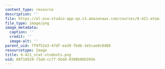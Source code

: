 ```yaml
---
content_type: resource
description: ''
file: https://ol-ocw-studio-app-qa.s3.amazonaws.com/courses/8-421-atomic-and-optical-physics-i-spring-2014/88f1692973a0cc775bdd0308b86b593e_8-421_stat-students.png
file_type: image/png
image_metadata:
  caption: ''
  credit: ''
  image-alt: ''
parent_uid: 7f9f52e3-47df-ea39-fbdb-3e5cae0c0d88
resourcetype: Image
title: 8-421_stat-students.png
uid: 88f16929-73a0-cc77-5bdd-0308b86b593e
---
```

